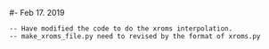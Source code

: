 #- Feb 17. 2019

	-- Have modified the code to do the xroms interpolation.
	-- make_xroms_file.py need to revised by the format of xroms.py
